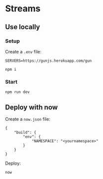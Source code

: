 # Streams

## Use locally

### Setup

Create a `.env` file:

```
SERVERS=https://gunjs.herokuapp.com/gun
```

```
npm i
```

### Start

```
npm run dev
```

## Deploy with now

Create a `now.json` file:

```
{
    "build": {
        "env": {
            "NAMESPACE": "<yournamespace>"
        }
    }
}
```

Deploy:

```
now
```
